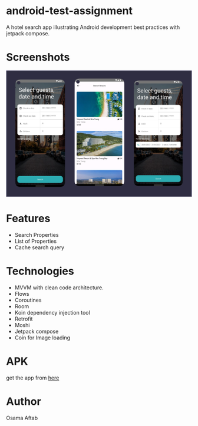 # android-test-assignment
A hotel search app illustrating Android development best practices with jetpack compose.

# Screenshots
<img src ="screenshots/screenshot.jpg"/>

# Features 
- Search Properties
- List of Properties
- Cache search query

# Technologies
- MVVM with clean code architecture.
- Flows
- Coroutines
- Room
- Koin dependency injection tool
- Retrofit
- Moshi
- Jetpack compose
- Coin for Image loading

# APK
get the app from <a href ="app-debug.apk">here<a/>
# Author 
Osama Aftab
